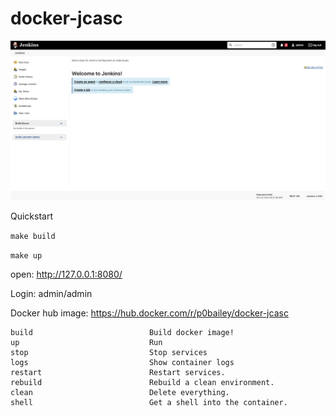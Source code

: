 # docker-jcasc

<img src=".img/jenkins.png" alt="Jenkins" width="600"/>


Quickstart

`make build`

`make up`

open: http://127.0.0.1:8080/

Login: admin/admin

Docker hub image: https://hub.docker.com/r/p0bailey/docker-jcasc

```
build                          Build docker image!
up                             Run
stop                           Stop services
logs                           Show container logs
restart                        Restart services.
rebuild                        Rebuild a clean environment.
clean                          Delete everything.
shell                          Get a shell into the container.
```